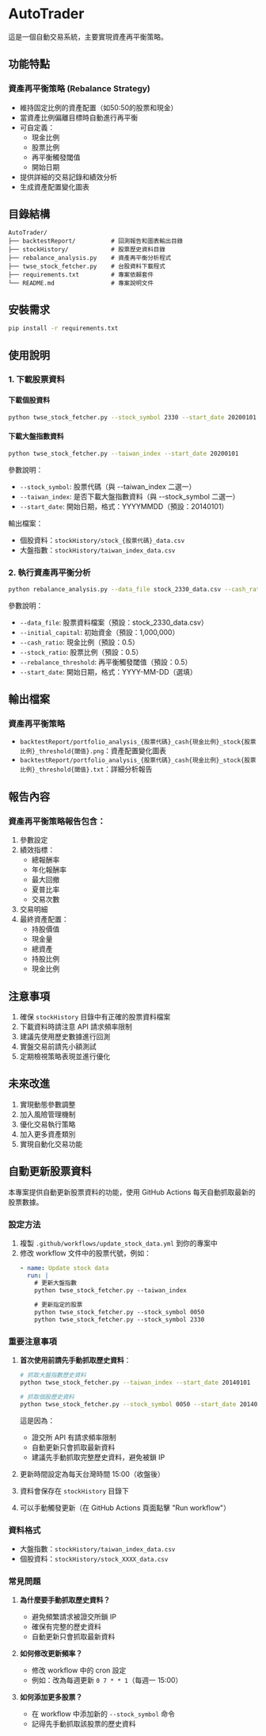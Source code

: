# AutoTrader

這是一個自動交易系統，主要實現資產再平衡策略。

## 功能特點

### 資產再平衡策略 (Rebalance Strategy)
- 維持固定比例的資產配置（如50:50的股票和現金）
- 當資產比例偏離目標時自動進行再平衡
- 可自定義：
  - 現金比例
  - 股票比例
  - 再平衡觸發閾值
  - 開始日期
- 提供詳細的交易記錄和績效分析
- 生成資產配置變化圖表

## 目錄結構

```
AutoTrader/
├── backtestReport/          # 回測報告和圖表輸出目錄
├── stockHistory/            # 股票歷史資料目錄
├── rebalance_analysis.py    # 資產再平衡分析程式
├── twse_stock_fetcher.py    # 台股資料下載程式
├── requirements.txt         # 專案依賴套件
└── README.md                # 專案說明文件
```

## 安裝需求

```bash
pip install -r requirements.txt
```

## 使用說明

### 1. 下載股票資料

#### 下載個股資料
```bash
python twse_stock_fetcher.py --stock_symbol 2330 --start_date 20200101
```

#### 下載大盤指數資料
```bash
python twse_stock_fetcher.py --taiwan_index --start_date 20200101
```

參數說明：
- `--stock_symbol`: 股票代碼（與 --taiwan_index 二選一）
- `--taiwan_index`: 是否下載大盤指數資料（與 --stock_symbol 二選一）
- `--start_date`: 開始日期，格式：YYYYMMDD（預設：20140101）

輸出檔案：
- 個股資料：`stockHistory/stock_{股票代碼}_data.csv`
- 大盤指數：`stockHistory/taiwan_index_data.csv`

### 2. 執行資產再平衡分析

```bash
python rebalance_analysis.py --data_file stock_2330_data.csv --cash_ratio 0.5 --stock_ratio 0.5 --rebalance_threshold 0.5
```

參數說明：
- `--data_file`: 股票資料檔案（預設：stock_2330_data.csv）
- `--initial_capital`: 初始資金（預設：1,000,000）
- `--cash_ratio`: 現金比例（預設：0.5）
- `--stock_ratio`: 股票比例（預設：0.5）
- `--rebalance_threshold`: 再平衡觸發閾值（預設：0.5）
- `--start_date`: 開始日期，格式：YYYY-MM-DD（選填）

## 輸出檔案

### 資產再平衡策略
- `backtestReport/portfolio_analysis_{股票代碼}_cash{現金比例}_stock{股票比例}_threshold{閾值}.png`：資產配置變化圖表
- `backtestReport/portfolio_analysis_{股票代碼}_cash{現金比例}_stock{股票比例}_threshold{閾值}.txt`：詳細分析報告

## 報告內容

### 資產再平衡策略報告包含：
1. 參數設定
2. 績效指標：
   - 總報酬率
   - 年化報酬率
   - 最大回撤
   - 夏普比率
   - 交易次數
3. 交易明細
4. 最終資產配置：
   - 持股價值
   - 現金量
   - 總資產
   - 持股比例
   - 現金比例

## 注意事項

1. 確保 `stockHistory` 目錄中有正確的股票資料檔案
2. 下載資料時請注意 API 請求頻率限制
3. 建議先使用歷史數據進行回測
4. 實盤交易前請先小額測試
5. 定期檢視策略表現並進行優化

## 未來改進

1. 實現動態參數調整
2. 加入風險管理機制
3. 優化交易執行策略
4. 加入更多資產類別
5. 實現自動化交易功能

## 自動更新股票資料

本專案提供自動更新股票資料的功能，使用 GitHub Actions 每天自動抓取最新的股票數據。

### 設定方法

1. 複製 `.github/workflows/update_stock_data.yml` 到你的專案中
2. 修改 workflow 文件中的股票代號，例如：
   ```yaml
   - name: Update stock data
     run: |
       # 更新大盤指數
       python twse_stock_fetcher.py --taiwan_index
       
       # 更新指定的股票
       python twse_stock_fetcher.py --stock_symbol 0050
       python twse_stock_fetcher.py --stock_symbol 2330
   ```

### 重要注意事項

1. **首次使用前請先手動抓取歷史資料**：
   ```bash
   # 抓取大盤指數歷史資料
   python twse_stock_fetcher.py --taiwan_index --start_date 20140101
   
   # 抓取個股歷史資料
   python twse_stock_fetcher.py --stock_symbol 0050 --start_date 20140101
   ```
   
   這是因為：
   - 證交所 API 有請求頻率限制
   - 自動更新只會抓取最新資料
   - 建議先手動抓取完整歷史資料，避免被鎖 IP

2. 更新時間設定為每天台灣時間 15:00（收盤後）
3. 資料會保存在 `stockHistory` 目錄下
4. 可以手動觸發更新（在 GitHub Actions 頁面點擊 "Run workflow"）

### 資料格式

- 大盤指數：`stockHistory/taiwan_index_data.csv`
- 個股資料：`stockHistory/stock_XXXX_data.csv`

### 常見問題

1. **為什麼要手動抓取歷史資料？**
   - 避免頻繁請求被證交所鎖 IP
   - 確保有完整的歷史資料
   - 自動更新只會抓取最新資料

2. **如何修改更新頻率？**
   - 修改 workflow 中的 cron 設定
   - 例如：改為每週更新 `0 7 * * 1`（每週一 15:00）

3. **如何添加更多股票？**
   - 在 workflow 中添加新的 `--stock_symbol` 命令
   - 記得先手動抓取該股票的歷史資料